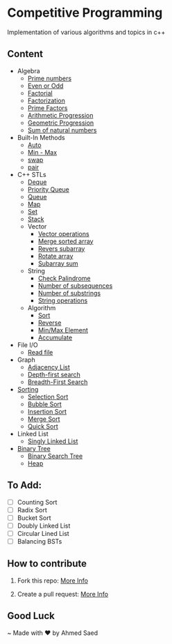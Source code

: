 # Competitive Programming

Implementation of various algorithms and topics in c++

## Content 

- Algebra
    - [Prime numbers](Algebra/check_prime.cpp)
    - [Even or Odd](Algebra/even_or_odd.cpp)
    - [Factorial](Algebra/factorial.cpp)
    - [Factorization](Algebra/factorization.cpp)
    - [Prime Factors](Algebra/prime_factors.cpp)
    - [Arithmetic Progression](Algebra/sum_of_arithmetic_progression.cpp)
    - [Geometric Progression](Algebra/sum_of_geometric_progression.cpp)
    - [Sum of natural numbers](Algebra/sum_of_natural_numbers.cpp)
- Built-In Methods
    - [Auto](Built-In%20Methods/auto.cpp)
    - [Min - Max](Built-In%20Methods/min-max.cpp)
    - [swap](Built-In%20Methods/swap.cpp)
    - [pair](Built-In%20Methods/pair.cpp)
- C++ STLs
    - [Deque](CPP%20STLs/deque/deque.cpp)
    - [Priority Queue](CPP%20STLs/priority%20queue/priority_queue.cpp)
    - [Queue](CPP%20STLs/queue/queue.cpp)
    - [Map](CPP%20STLs/map/map.cpp)
    - [Set](CPP%20STLs/set/set.cpp)
    - [Stack](CPP%20STLs/stack/stack.cpp)
    - Vector
        - [Vector operations](CPP%20STLs/vector/vector.cpp)
        - [Merge sorted array](CPP%20STLs/vector/merge_sorted_arrays.cpp)
        - [Revers subarray](CPP%20STLs/vector/reverse_subarray.cpp)
        - [Rotate array](CPP%20STLs/vector/rotate_array.cpp)
        - [Subarray sum](CPP%20STLs/vector/subarray_sum.cpp)
    - String
        - [Check Palindrome](CPP%20STLs/String/check_palindrome.cpp)
        - [Number of subsequences](CPP%20STLs/String/number_of_subsequences.cpp)
        - [Number of substrings](CPP%20STLs/String/number_of_substrings.cpp)
        - [String operations](CPP%20STLs/String/string_operations.cpp)
    - Algorithm
        - [Sort](CPP%20STLs/Algorithms/sorting.cpp)
        - [Reverse](CPP%20STLs/Algorithms/reverse.cpp)
        - [Min/Max Element](CPP%20STLs/Algorithms/min-max.cpp)
        - [Accumulate](CPP%20STLs/Algorithms/accumulate.cpp)
- File I/O
    - [Read file](File%20IO/file_input.cpp)
- Graph
    - [Adjacency List](Graph/adjacency_List.cpp)
    - [Depth-first search](Graph/dfs.cpp)
    - [Breadth-First Search](Graph/bfs.cpp)
- [Sorting](Sorting/Readme.md)
    - [Selection Sort](Sorting/selection_sort.cpp)
    - [Bubble Sort](Sorting/bubble_sort.cpp)
    - [Insertion Sort](Sorting/insertion_sort.cpp)
    - [Merge Sort](Sorting/merge_sort.cpp)
    - [Quick Sort](Sorting/quick_sort.cpp)
- Linked List
    - [Singly Linked List](Linked%20List/singly_linked_list.cpp)
- [Binary Tree](Binary%20Tree/Readme.md)
    - [Binary Search Tree](Binary%20Tree/binary_search_tree.cpp)
    - [Heap](Binary%20Tree/heap.cpp)

## To Add:
- [ ] Counting Sort
- [ ] Radix Sort
- [ ] Bucket Sort
- [ ] Doubly Linked List
- [ ] Circular Lined List 
- [ ] Balancing BSTs

## How to contribute
1. Fork this repo: [More Info](https://docs.github.com/en/get-started/quickstart/fork-a-repo)

1. Create a pull request: [More Info](https://docs.github.com/en/pull-requests/collaborating-with-pull-requests/proposing-changes-to-your-work-with-pull-requests/about-pull-requests)

## Good Luck
~ Made with ❤️ by Ahmed Saed
